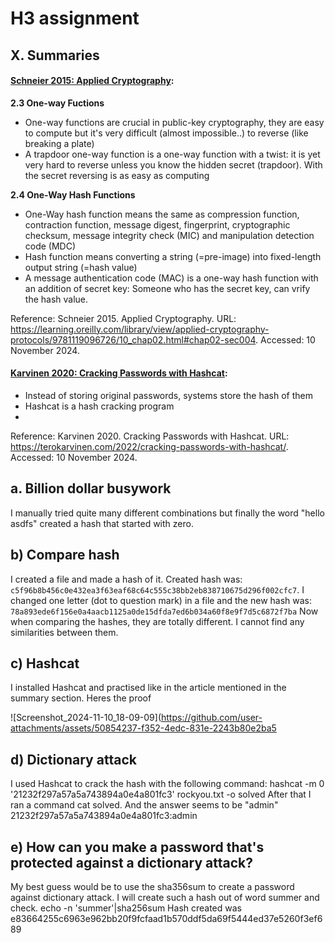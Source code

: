 # H3 assignment

## X. Summaries

#### **[Schneier 2015: Applied Cryptography](https://learning.oreilly.com/library/view/applied-cryptography-protocols/9781119096726/10_chap02.html#chap02-sec004):**

**2.3 One-way Fuctions**

- One-way functions are crucial in public-key cryptography, they are easy to compute but it's very difficult (almost impossible..) to reverse (like breaking a plate)
- A trapdoor one-way function is a one-way function with a twist: it is yet very hard to reverse unless you know the hidden secret (trapdoor). With the secret reversing is as easy as computing

**2.4 One-Way Hash Functions**

- One-Way hash function means the same as compression function, contraction function, message digest, fingerprint, cryptographic checksum, message integrity check (MIC) and manipulation detection code (MDC)
- Hash function means converting a string (=pre-image) into fixed-length output string (=hash value)
- A message authentication code (MAC) is a one-way hash function with an addition of secret key: Someone who has the secret key, can vrify the hash value.

Reference: Schneier 2015. Applied Cryptography. URL: https://learning.oreilly.com/library/view/applied-cryptography-protocols/9781119096726/10_chap02.html#chap02-sec004. Accessed: 10 November 2024.

#### **[Karvinen 2020: Cracking Passwords with Hashcat](https://terokarvinen.com/2022/cracking-passwords-with-hashcat/):**

- Instead of storing original passwords, systems store the hash of them
- Hashcat is a hash cracking program
-

Reference: Karvinen 2020. Cracking Passwords with Hashcat. URL: https://terokarvinen.com/2022/cracking-passwords-with-hashcat/. Accessed: 10 November 2024.

## a. Billion dollar busywork
I manually tried quite many different combinations but finally the word "hello asdfs" created a hash that started with zero. 

## b) Compare hash
I created a file and made a hash of it. Created hash was:
`c5f96b8b456c0e432ea3f63eaf68c64c555c38bb2eb838710675d296f002cfc7`.
I changed one letter (dot to question mark) in a file and the new hash was:
`78a893ede6f156e0a4aacb1125a0de15dfda7ed6b034a60f8e9f7d5c6872f7ba`
Now when comparing the hashes, they are totally different. I cannot find any similarities between them.

## c) Hashcat
I installed Hashcat and practised like in the article mentioned in the summary section. Heres the proof

![Screenshot_2024-11-10_18-09-09](https://github.com/user-attachments/assets/50854237-f352-4edc-831e-2243b80e2ba5

## d)  Dictionary attack

I used Hashcat to crack the hash with the following command: hashcat -m 0 '21232f297a57a5a743894a0e4a801fc3' rockyou.txt -o solved
After that I ran a command cat solved. And the answer seems to be "admin"
21232f297a57a5a743894a0e4a801fc3:admin

## e) How can you make a password that's protected against a dictionary attack?
My best guess would be to use the sha356sum to create a password against dictionary attack. I will create such a hash out of word summer and check.
echo -n 'summer'|sha256sum
Hash created was e83664255c6963e962bb20f9fcfaad1b570ddf5da69f5444ed37e5260f3ef689



